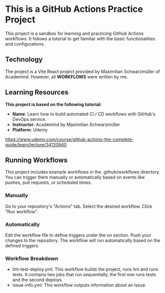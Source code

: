 # This is a GitHub Actions Practice Project

This project is a sandbox for learning and practicing GitHub Actions workflows. It follows a tutorial to get familiar with the basic functionalities and configurations.

## Technology

The project is a Vite React project provided by Maximilian Schwarzmüller of Academind. However, all **WORKFLOWS** were written by me.

## Learning Resources

**This project is based on the following tutorial:**

- **Name**: Learn how to build automated CI / CD workflows with GitHub's DevOps service.
- **Instructor**: Academind by Maximilian Schwarzmüller
- **Platform**: Udemy

<https://www.udemy.com/course/github-actions-the-complete-guide/learn/lecture/34120940>

## Running Workflows

This project includes example workflows in the .github/workflows directory. You can trigger them manually or automatically based on events like pushes, pull requests, or scheduled times.

### Manually

Go to your repository's "Actions" tab.
Select the desired workflow.
Click "Run workflow".

### Automatically

Edit the workflow file to define triggers under the on section.
Push your changes to the repository. The workflow will run automatically based on the defined triggers.

### Workflow Breakdown

- lint-test-deploy.yml: This workflow builds the project, runs lint and runs tests. It contains two jobs that run sequentially, the first one runs tests and the second deploys.
- issue-info.yml: This workflow outputs information about an issue.
